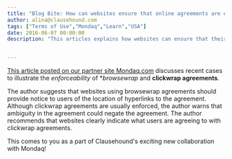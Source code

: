 ```yaml
---
title: "Blog Bite: How can websites ensure that online agreements are enforceable in the USA?"
author: alina@clausehound.com
tags: ["Terms of Use","Mondaq","Learn","USA"]
date: 2016-06-07 00:00:00
description: "This articles explains how websites can ensure that their online agreements are enforceable in the USA."


---
```


[This article posted on our partner site Mondaq.com](http://www.mondaq.com/unitedstates/x/491570/IT+internet/Be+Super+Obvious+A+Howto+for+Enforceable+Online+Agreements) discusses recent cases to illustrate the *enforceability* of **browsewrap* and **clickwrap agreements**. 

The author suggests that websites using browsewrap agreements should provide notice to users of the location of hyperlinks to the agreement. Although clickwrap agreements are usually enforced, the author warns that ambiguity in the agreement could negate the agreement. The author recommends that websites clearly indicate what users are agreeing to with clickwrap agreements.

This comes to you as a part of Clausehound's exciting new collaboration with Mondaq!

